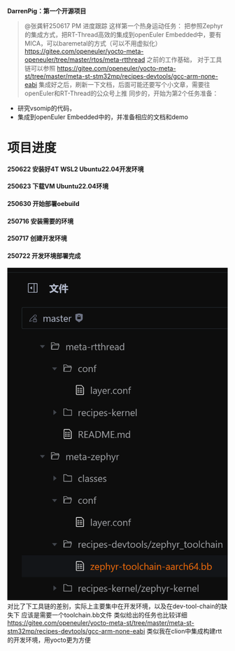  **DarrenPig：第一个开源项目** 
> @张龚轩250617 PM 进度跟踪
这样第一个热身运动任务：
把参照Zephyr的集成方式，把RT-Thread高效的集成到openEuler Embedded中，要有MICA，可以baremetal的方式（可以不用虚拟化）
https://gitee.com/openeuler/yocto-meta-openeuler/tree/master/rtos/meta-rtthread 之前的工作基础， 对于工具链可以参照
https://gitee.com/openeuler/yocto-meta-st/tree/master/meta-st-stm32mp/recipes-devtools/gcc-arm-none-eabi
集成好之后，刷新一下文档，后面可能还要写个小文章，需要往openEuler和RT-Thread的公众号上推
同步的，开始为第2个任务准备：
* 研究vsomip的代码，
* 集成到openEuler Embedded中的，并准备相应的文档和demo

# 项目进度
#### 250622 安装好4T WSL2 Ubuntu22.04开发环境
#### 250623 下载VM Ubuntu22.04环境
#### 250630 开始部署oebuild
#### 250716 安装需要的环境
#### 250717 创建开发环境
#### 250722 开发环境部署完成
![zephyr_rtt](../image/zephyr_compare_rtt.png)
对比了下工具链的差别，实际上主要集中在开发环境，以及在dev-tool-chain的缺失下
应该是需要一个toolchain.bb文件
类似给出的任务也比较详细
https://gitee.com/openeuler/yocto-meta-st/tree/master/meta-st-stm32mp/recipes-devtools/gcc-arm-none-eabi
类似我在clion中集成构建rtt的开发环境，用yocto更为方便
